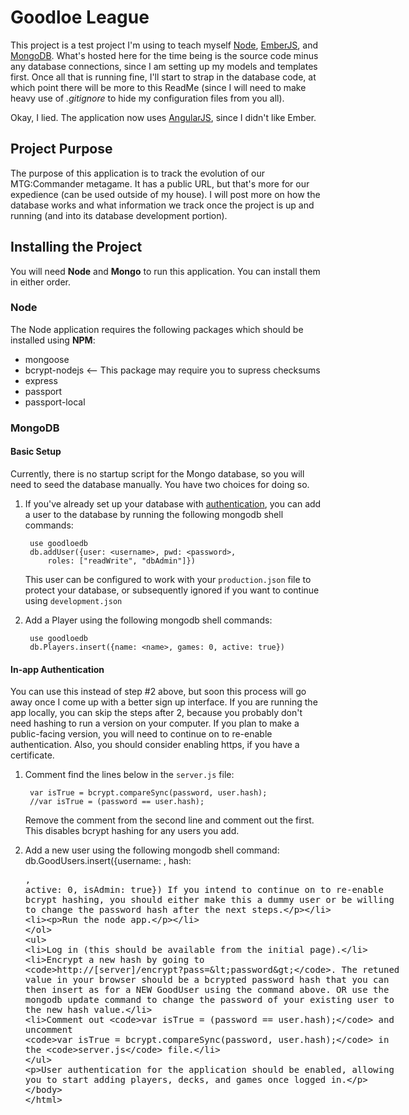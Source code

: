 Goodloe League
==============

This project is a test project I'm using to teach myself [Node][1], [EmberJS][2], and [MongoDB][3]. What's hosted here for the time being is the source code minus any database connections, since I am setting up my models and templates first. Once all that is running fine, I'll start to strap in the database code, at which point there will be more to this ReadMe (since I will need to make heavy use of _.gitignore_ to hide my configuration files from you all).

Okay, I lied. The application now uses [AngularJS][4], since I didn't like Ember.

## Project Purpose

The purpose of this application is to track the evolution of our MTG:Commander metagame. It has a public URL, but that's more for our expedience (can be used outside of my house). I will post more on how the database works and what information we track once the project is up and running (and into its database development portion).

## Installing the Project

You will need **Node** and **Mongo** to run this application. You can install them in either order.

### Node

The Node application requires the following packages which should be installed using **NPM**:
+ mongoose
+ bcrypt-nodejs <-- This package may require you to supress checksums
+ express
+ passport
+ passport-local

### MongoDB

#### Basic Setup
Currently, there is no startup script for the Mongo database, so you will need to seed the database manually. You have two choices for doing so.

1. If you've already set up your database with [authentication][5], you can add a user to the database by running the following mongodb shell commands:

        use goodloedb
        db.addUser({user: <username>, pwd: <password>,
            roles: ["readWrite", "dbAdmin"]})
    
    This user can be configured to work with your `production.json` file to protect your database, or subsequently ignored if you want to continue using `development.json`

2. Add a Player using the following mongodb shell commands:

        use goodloedb
        db.Players.insert({name: <name>, games: 0, active: true})

#### In-app Authentication

You can use this instead of step #2 above, but soon this process will go away once I come up with a better sign up interface. If you are running the app locally, you can skip the steps after 2, because you probably don't need hashing to run a version on your computer. If you plan to make a public-facing version, you will need to continue on to re-enable authentication. Also, you should consider enabling https, if you have a certificate.

1. Comment find the lines below in the `server.js` file:
        
        var isTrue = bcrypt.compareSync(password, user.hash);
        //var isTrue = (password == user.hash);
    Remove the comment from the second line and comment out the first. This disables  bcrypt hashing for any users you add.
2. Add a new user using the following mongodb shell command:
        db.GoodUsers.insert({username: <name>, hash: <plaintext password>, active: 0, isAdmin: true})
    If you intend to continue on to re-enable bcrypt hashing, you should either make this a dummy user or be willing to change the password hash after the next steps.
3. Run the node app.
+ Log in (this should be available from the initial page).
+ Encrypt a new hash by going to `http://[server]/encrypt?pass=<password>`. The retuned value in your browser should be a bcrypted password hash that you can then insert as for a NEW GoodUser using the command above. OR use the mongodb update command to change the password of your existing user to the new hash value.
+ Comment out `var isTrue = (password == user.hash);` and uncomment `var isTrue = bcrypt.compareSync(password, user.hash);` in the `server.js` file.

User authentication for the application should be enabled, allowing you to start adding players, decks, and games once logged in.

[1]: http://nodejs.org/
[2]: http://emberjs.com/
[3]: http://mongodb.org/
[4]: http://angularjs.org/
[5]: http://docs.mongodb.org/manual/tutorial/enable-authentication/
